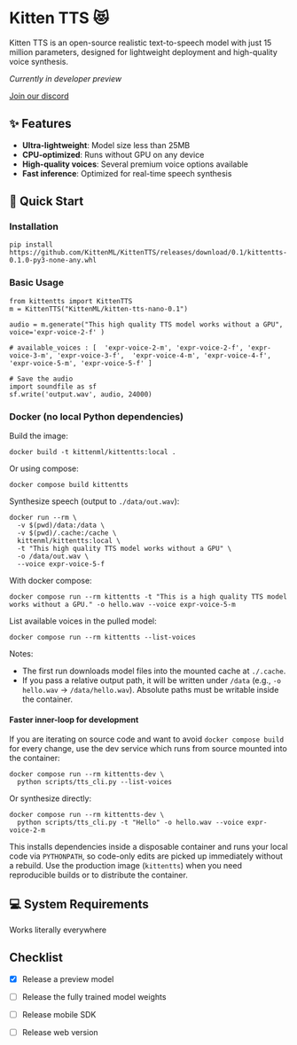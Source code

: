 # Kitten TTS 😻

Kitten TTS is an open-source realistic text-to-speech model with just 15 million parameters, designed for lightweight deployment and high-quality voice synthesis.

*Currently in developer preview*

[Join our discord](https://discord.gg/upcyF5s6)


## ✨ Features

- **Ultra-lightweight**: Model size less than 25MB
- **CPU-optimized**: Runs without GPU on any device
- **High-quality voices**: Several premium voice options available
- **Fast inference**: Optimized for real-time speech synthesis



## 🚀 Quick Start

### Installation

```
pip install https://github.com/KittenML/KittenTTS/releases/download/0.1/kittentts-0.1.0-py3-none-any.whl
```



 ### Basic Usage 

```
from kittentts import KittenTTS
m = KittenTTS("KittenML/kitten-tts-nano-0.1")

audio = m.generate("This high quality TTS model works without a GPU", voice='expr-voice-2-f' )

# available_voices : [  'expr-voice-2-m', 'expr-voice-2-f', 'expr-voice-3-m', 'expr-voice-3-f',  'expr-voice-4-m', 'expr-voice-4-f', 'expr-voice-5-m', 'expr-voice-5-f' ]

# Save the audio
import soundfile as sf
sf.write('output.wav', audio, 24000)

```

### Docker (no local Python dependencies)

Build the image:

```
docker build -t kittenml/kittentts:local .
```

Or using compose:

```
docker compose build kittentts
```

Synthesize speech (output to `./data/out.wav`):

```
docker run --rm \
  -v $(pwd)/data:/data \
  -v $(pwd)/.cache:/cache \
  kittenml/kittentts:local \
  -t "This high quality TTS model works without a GPU" \
  -o /data/out.wav \
  --voice expr-voice-5-f
```

With docker compose:

```
docker compose run --rm kittentts -t "This is a high quality TTS model works without a GPU." -o hello.wav --voice expr-voice-5-m
```

List available voices in the pulled model:

```
docker compose run --rm kittentts --list-voices
```

Notes:
- The first run downloads model files into the mounted cache at `./.cache`.
- If you pass a relative output path, it will be written under `/data` (e.g., `-o hello.wav` -> `/data/hello.wav`). Absolute paths must be writable inside the container.

#### Faster inner-loop for development

If you are iterating on source code and want to avoid `docker compose build` for every change, use the dev service which runs from source mounted into the container:

```
docker compose run --rm kittentts-dev \
  python scripts/tts_cli.py --list-voices
```

Or synthesize directly:

```
docker compose run --rm kittentts-dev \
  python scripts/tts_cli.py -t "Hello" -o hello.wav --voice expr-voice-2-m
```

This installs dependencies inside a disposable container and runs your local code via `PYTHONPATH`, so code-only edits are picked up immediately without a rebuild. Use the production image (`kittentts`) when you need reproducible builds or to distribute the container.





## 💻 System Requirements

Works literally everywhere



## Checklist 

- [x] Release a preview model
- [ ] Release the fully trained model weights
- [ ] Release mobile SDK 
- [ ] Release web version 

